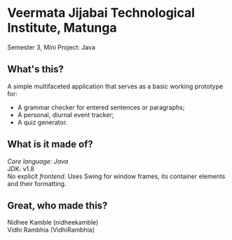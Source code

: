 # Veermata Jijabai Technological Institute, Matunga
Semester 3, Mini Project: Java


What's this?
------------

A simple multifaceted application that serves as a basic working prototype for:

* A grammar checker for entered sentences or paragraphs;
* A personal, diurnal event tracker;
* A quiz generator.

What is it made of?
--------------------

*Core language: Java* <br>
JDK: v1.8 <br>
No explicit *frontend.* Uses Swing for window frames, its container elements and their formatting.

Great, who made this?
---------------------

Nidhee Kamble (nidheekamble) <br>
Vidhi Rambhia (VidhiRambhia)


